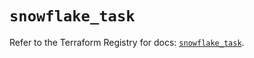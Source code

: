 # `snowflake_task`

Refer to the Terraform Registry for docs: [`snowflake_task`](https://registry.terraform.io/providers/snowflake-labs/snowflake/0.98.0/docs/resources/task).
